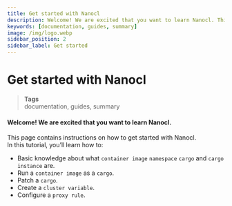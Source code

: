 ```yaml
---
title: Get started with Nanocl
description: Welcome! We are excited that you want to learn Nanocl. This page contains instructions on how to get started with nanocl.
keywords: [documentation, guides, summary]
image: /img/logo.webp
sidebar_position: 2
sidebar_label: Get started
---
```


# Get started with Nanocl

> **Tags** <br />
> documentation, guides, summary

#### Welcome! We are excited that you want to learn Nanocl.

This page contains instructions on how to get started with Nanocl. <br />
In this tutorial, you’ll learn how to:

- Basic knowledge about what `container image` `namespace` `cargo` and `cargo instance` are.
- Run a `container image` as a `cargo`.
- Patch a `cargo`.
- Create a `cluster variable`.
- Configure a `proxy rule`.
